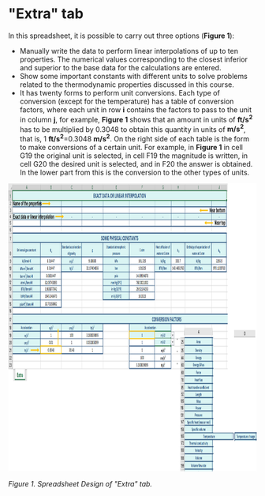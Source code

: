 # "Extra" tab

In this spreadsheet, it is possible to carry out three options (**Figure 1**): 

+ Manually write the data to perform linear interpolations of up to ten properties. The numerical values ​​corresponding to the closest inferior and superior to the base data for the calculations are entered.
+ Show some important constants with different units to solve problems related to the thermodynamic properties discussed in this course.
+ It has twenty forms to perform unit conversions. Each type of conversion (except for the temperature) has a table of conversion factors, where each unit in row $\mathbf{i}$ contains the factors to pass to the unit in column $\mathbf{j}$, for example, **Figure 1** shows that an amount in units of $\mathbf{ft/s^2}$ has to be multiplied by 0.3048 to obtain this quantity in units of $\mathbf{m/s^2}$, that is, 1 $\mathbf{ft/s^2}$=0.3048 $\mathbf{m/s^2}$. On the right side of each table is the form to make conversions of a certain unit. For example, in **Figure 1** in cell G19 the original unit is selected, in cell F19 the magnitude is written, in cell G20 the desired unit is selected, and in F20 the answer is obtained. In the lower part from this is the conversion to the other types of units.

<img src="https://github.com/IMClick-Project/IQ/blob/main/Cubic%20Equations%20of%20State%20Simulator/Code%20Documentation/macros5.jpg" width="1125" height="583">

*Figure 1. Spreadsheet Design of "Extra" tab.*